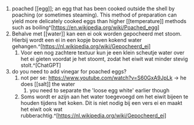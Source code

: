 1. poached [[egg]]; an egg that has been cooked outside the shell by poaching (or sometimes steaming). This method of preparation can yield more delicately cooked eggs than higher [[temperature]] methods such as boiling^[https://en.wikipedia.org/wiki/Poached_egg]
2. Behalve met [[water]] kan een ei ook worden gepocheerd met stoom. Hierbij wordt een ei in een kopje boven kokend water gehangen.^[https://nl.wikipedia.org/wiki/Gepocheerd_ei]
	1. Voor een nog zachtere textuur kun je een klein scheutje water over het ei gieten voordat je het stoomt, zodat het eiwit wat minder stevig stolt.^[ChatGPT]
3. do you need to add vinegar for poached eggs?
	1. not per se: https://www.youtube.com/watch?v=S60GxA9JpLk → he does [[salt]] the water
		1. you need to separate the 'loose egg white' earlier though
	2. Soms wordt er azijn aan het water toegevoegd om het eiwit bijeen te houden tijdens het koken. Dit is niet nodig bij een vers ei en maakt het eiwit ook wat rubberachtig.^[https://nl.wikipedia.org/wiki/Gepocheerd_ei]